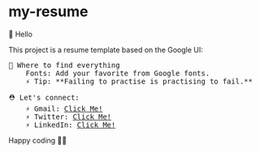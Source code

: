 # my-resume
👋 Hello

This project is a resume template based on the Google UI: 

<pre>
🎨 Where to find everything
    Fonts: Add your favorite from Google fonts.
    ⚡️ Tip: **Failing to practise is practising to fail.**
</pre>

<pre>
⛑ Let's connect:
    ⚡️ Gmail: <a href="mailto:programmingchiira@gmail.com">Click Me!</a>
    ⚡️ Twitter: <a target="_blank" href="https://twitter.com/DennisChiira">Click Me!</a>
    ⚡️ LinkedIn: <a target="_blank" href="https://www.linkedin.com/in/dennis-chiira-77893716a/">Click Me!</a>
</pre>
Happy coding 🚀🚀